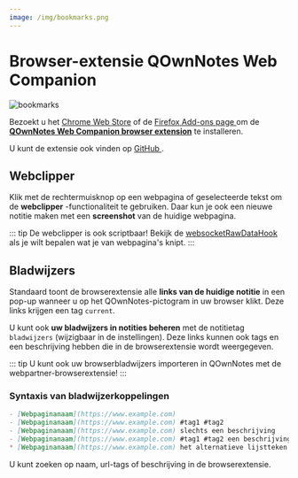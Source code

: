 ```yaml
---
image: /img/bookmarks.png
---
```


# Browser-extensie QOwnNotes Web Companion

![bookmarks](/img/bookmarks.png)

Bezoekt u het [Chrome Web Store](https://chrome.google.com/webstore/detail/qownnotes-web-companion/pkgkfnampapjbopomdpnkckbjdnpkbkp) of de [Firefox Add-ons page ](https://addons.mozilla.org/firefox/addon/qownnotes-web-companion) om de [**QOwnNotes Web Companion browser extension**](https://github.com/qownnotes/web-companion/) te installeren.

U kunt de extensie ook vinden op [ GitHub ](https://github.com/qownnotes/web-companion/).

## Webclipper

Klik met de rechtermuisknop op een webpagina of geselecteerde tekst om de **webclipper** -functionaliteit te gebruiken. Daar kun je ook een nieuwe notitie maken met een **screenshot** van de huidige webpagina.

::: tip
De webclipper is ook scriptbaar! Bekijk de [websocketRawDataHook](../scripting/hooks.md#websocketrawdatahook) als je wilt bepalen wat je van webpagina's knipt.
:::

## Bladwijzers

Standaard toont de browserextensie alle **links van de huidige notitie** in een pop-up wanneer u op het QOwnNotes-pictogram in uw browser klikt. Deze links krijgen een tag `current`.

U kunt ook **uw bladwijzers in notities beheren** met de notitietag `bladwijzers` (wijzigbaar in de instellingen). Deze links kunnen ook tags en een beschrijving hebben die in de browserextensie wordt weergegeven.

::: tip
U kunt ook uw browserbladwijzers importeren in QOwnNotes met de webpartner-browserextensie!
:::

### Syntaxis van bladwijzerkoppelingen

```markdown
- [Webpaginanaam](https://www.example.com)
- [Webpaginanaam](https://www.example.com) #tag1 #tag2
- [Webpaginanaam](https://www.example.com) slechts een beschrijving
- [Webpaginanaam](https://www.example.com) #tag1 #tag2 een beschrijving en tags
* [Webpaginanaam](https://www.example.com) het alternatieve lijstteken werkt ook
```

U kunt zoeken op naam, url-tags of beschrijving in de browserextensie.
